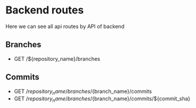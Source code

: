 # Backend routes

Here we can see all api routes by API of backend

## Branches
* GET /${repository_name}/branches

## Commits
* GET /${repository_name}/branches/${branch_name}/commits
* GET /${repository_name}/branches/${branch_name}/commits/${commit_sha}